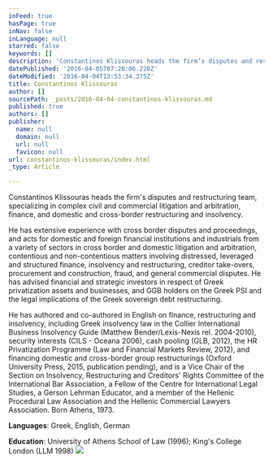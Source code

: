 ```yaml
---
inFeed: true
hasPage: true
inNav: false
inLanguage: null
starred: false
keywords: []
description: 'Constantinos Klissouras heads the firm’s disputes and restructuring team, specializing in complex civil and commercial litigation and arbitration, finance, and domestic and cross-border restructuring and insolvency.'
datePublished: '2016-04-05T07:20:06.220Z'
dateModified: '2016-04-04T13:53:34.375Z'
title: Constantinos Klissouras
author: []
sourcePath: _posts/2016-04-04-constantinos-klissouras.md
published: true
authors: []
publisher:
  name: null
  domain: null
  url: null
  favicon: null
url: constantinos-klissouras/index.html
_type: Article

---
```

Constantinos Klissouras heads the firm's disputes and restructuring team, specializing in complex civil and commercial litigation and arbitration, finance, and domestic and cross-border restructuring and insolvency.

He has extensive experience with cross border disputes and proceedings, and acts for domestic and foreign financial institutions and industrials from a variety of sectors in cross border and domestic litigation and arbitration, contentious and non-contentious matters involving distressed, leveraged and structured finance, insolvency and restructuring, creditor take-overs, procurement and construction, fraud, and general commercial disputes. He has advised financial and strategic investors in respect of Greek privatization assets and businesses, and GGB holders on the Greek PSI and the legal implications of the Greek sovereign debt restructuring.

He has authored and co-authored in English on finance, restructuring and insolvency, including Greek insolvency law in the Collier International Business Insolvency Guide (Matthew Bender/Lexis-Nexis rel. 2004-2010), security interests (CILS - Oceana 2006), cash pooling (GLB, 2012), the HR Privatization Programme (Law and Financial Markets Review, 2012), and financing domestic and cross-border group restructurings (Oxford University Press, 2015, publication pending), and is a Vice Chair of the Section on Insolvency, Restructuring and Creditors' Rights Committee of the International Bar Association, a Fellow of the Centre for International Legal Studies, a Gerson Lehrman Educator, and a member of the Hellenic Procedural Law Association and the Hellenic Commercial Lawyers Association. Born Athens, 1973\.

**Languages**: Greek, English, German

**Education**: University of Athens School of Law (1996); King's College London (LLM 1998)
![](https://the-grid-user-content.s3-us-west-2.amazonaws.com/01962af9-69b5-4f5e-887f-1a2292d72700.jpg)